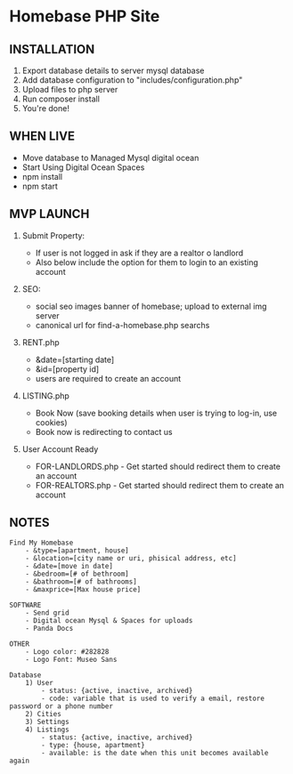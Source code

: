 # Homebase PHP Site

## INSTALLATION
 1) Export database details to server mysql database
 2) Add database configuration to "includes/configuration.php"
 3) Upload files to php server
 4) Run composer install
 5) You're done!

## WHEN LIVE
 - Move database to Managed Mysql digital ocean
 - Start Using Digital Ocean Spaces
 - npm install
 - npm start

## MVP LAUNCH
 1) Submit Property:
    - If user is not logged in ask if they are a realtor o landlord
    - Also below include the option for them to login to an existing account

 2) SEO:
    - social seo images banner of homebase; upload to external img server
    - canonical url for find-a-homebase.php searchs

 3) RENT.php
    - &date=[starting date]
    - &id=[property id]
    - users are required to create an account

 4) LISTING.php
    - Book Now (save booking details when user is trying to log-in, use cookies)
    - Book now is redirecting to contact us

 5) User Account Ready
    - FOR-LANDLORDS.php - Get started should redirect them to create an account
    - FOR-REALTORS.php - Get started should redirect them to create an account

## NOTES
    Find My Homebase
        - &type=[apartment, house]
        - &location=[city name or uri, phisical address, etc]
        - &date=[move in date]
        - &bedroom=[# of bethroom]
        - &bathroom=[# of bathrooms]
        - &maxprice=[Max house price]

    SOFTWARE
        - Send grid
        - Digital ocean Mysql & Spaces for uploads
        - Panda Docs

    OTHER
        - Logo color: #282828
        - Logo Font: Museo Sans

    Database
        1) User
            - status: {active, inactive, archived}
            - code: variable that is used to verify a email, restore password or a phone number
        2) Cities
        3) Settings
        4) Listings
            - status: {active, inactive, archived}
            - type: {house, apartment}
            - available: is the date when this unit becomes available again


